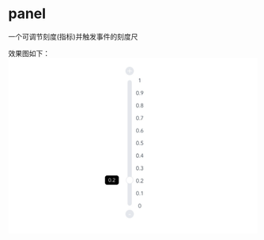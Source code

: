 # panel
一个可调节刻度(指标)并触发事件的刻度尺

效果图如下：
![Image text](https://github.com/xiaoming-2018/panel/blob/master/img-folder/panel.jpg)
